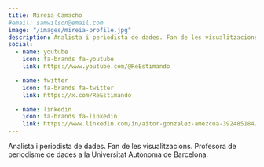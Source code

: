 ```yaml
---
title: Mireia Camacho
#email: samwilson@email.com
image: "/images/mireia-profile.jpg"
description: Analista i periodista de dades. Fan de les visualitzacions. Profesora de periodisme de dades a la Universitat Autònoma de Barcelona.
social:
  - name: youtube
    icon: fa-brands fa-youtube
    link: https://www.youtube.com/@ReEstimando

  - name: twitter
    icon: fa-brands fa-twitter
    link: https://x.com/ReEstimando

  - name: linkedin
    icon: fa-brands fa-linkedin
    link: https://www.linkedin.com/in/aitor-gonzalez-amezcua-392485184/
---
```


Analista i periodista de dades. Fan de les visualitzacions. Profesora de periodisme de dades a la Universitat Autònoma de Barcelona.